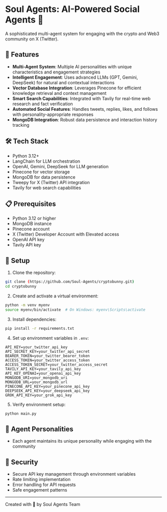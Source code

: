 # Soul Agents: AI-Powered Social Agents 🐰

A sophisticated multi-agent system for engaging with the crypto and Web3 community on X (Twitter).

## 🌟 Features

- **Multi-Agent System**: Multiple AI personalities with unique characteristics and engagement strategies
- **Intelligent Engagement**: Uses advanced LLMs (GPT, Gemini, DeepSeek) for natural and contextual interactions
- **Vector Database Integration**: Leverages Pinecone for efficient knowledge retrieval and context management
- **Smart Search Capabilities**: Integrated with Tavily for real-time web research and fact verification
- **Automated Social Features**: Handles tweets, replies, likes, and follows with personality-appropriate responses
- **MongoDB Integration**: Robust data persistence and interaction history tracking

## 🛠 Tech Stack

- Python 3.12+
- LangChain for LLM orchestration
- OpenAI, Gemini, DeepSeek for LLM generation
- Pinecone for vector storage
- MongoDB for data persistence
- Tweepy for X (Twitter) API integration
- Tavily for web search capabilities

## 📋 Prerequisites

- Python 3.12 or higher
- MongoDB instance
- Pinecone account
- X (Twitter) Developer Account with Elevated access
- OpenAI API key
- Tavily API key

## 🚀 Setup

1. Clone the repository:

```bash
git clone (https://github.com/Soul-Agents/cryptobunny.git)
cd cryptobunny
```

2. Create and activate a virtual environment:

```bash
python -m venv myenv
source myenv/bin/activate  # On Windows: myenv\Scripts\activate
```

3. Install dependencies:

```bash
pip install -r requirements.txt
```

4. Set up environment variables in `.env`:

```
API_KEY=your_twitter_api_key
API_SECRET_KEY=your_twitter_api_secret
BEARER_TOKEN=your_twitter_bearer_token
ACCESS_TOKEN=your_twitter_access_token
ACCESS_TOKEN_SECRET=your_twitter_access_secret
TAVILY_API_KEY=your_tavily_api_key
API_KEY_OPENAI=your_openai_api_key
MONGODB_URI=your_mongodb_uri
MONGODB_URL=your_mongodb_url
PINECONE_API_KEY=your_pinecone_api_key
DEEPSEEK_API_KEY=your_deepseek_api_key
GROK_API_KEY=your_grok_api_key
```

5. Verify environment setup:

```bash
python main.py
```

## 🤖 Agent Personalities

- Each agent maintains its unique personality while engaging with the community

## 🔐 Security

- Secure API key management through environment variables
- Rate limiting implementation
- Error handling for API requests
- Safe engagement patterns

---

Created with 💖 by Soul Agents Team

